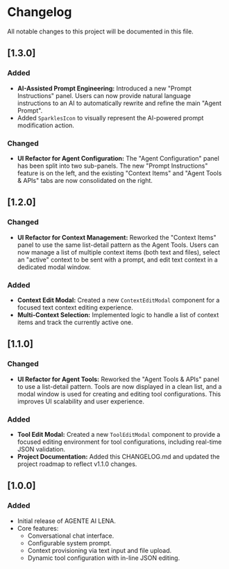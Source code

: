 # Changelog

All notable changes to this project will be documented in this file.

## [1.3.0]

### Added
-   **AI-Assisted Prompt Engineering:** Introduced a new "Prompt Instructions" panel. Users can now provide natural language instructions to an AI to automatically rewrite and refine the main "Agent Prompt".
-   Added `SparklesIcon` to visually represent the AI-powered prompt modification action.

### Changed
-   **UI Refactor for Agent Configuration:** The "Agent Configuration" panel has been split into two sub-panels. The new "Prompt Instructions" feature is on the left, and the existing "Context Items" and "Agent Tools & APIs" tabs are now consolidated on the right.

## [1.2.0]

### Changed
-   **UI Refactor for Context Management:** Reworked the "Context Items" panel to use the same list-detail pattern as the Agent Tools. Users can now manage a list of multiple context items (both text and files), select an "active" context to be sent with a prompt, and edit text context in a dedicated modal window.

### Added
-   **Context Edit Modal:** Created a new `ContextEditModal` component for a focused text context editing experience.
-   **Multi-Context Selection:** Implemented logic to handle a list of context items and track the currently active one.

## [1.1.0]

### Changed
-   **UI Refactor for Agent Tools:** Reworked the "Agent Tools & APIs" panel to use a list-detail pattern. Tools are now displayed in a clean list, and a modal window is used for creating and editing tool configurations. This improves UI scalability and user experience.

### Added
-   **Tool Edit Modal:** Created a new `ToolEditModal` component to provide a focused editing environment for tool configurations, including real-time JSON validation.
-   **Project Documentation:** Added this CHANGELOG.md and updated the project roadmap to reflect v1.1.0 changes.

## [1.0.0]

### Added
-   Initial release of AGENTE AI LENA.
-   Core features:
    -   Conversational chat interface.
    -   Configurable system prompt.
    -   Context provisioning via text input and file upload.
    -   Dynamic tool configuration with in-line JSON editing.